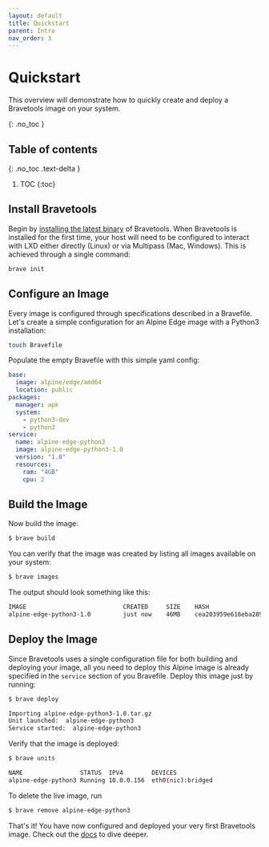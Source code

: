 ```yaml
---
layout: default
title: Quickstart
parent: Intro
nav_order: 3
---
```


# Quickstart

This overview will demonstrate how to quickly create and deploy a Bravetools image on your system.

{: .no_toc }

## Table of contents
{: .no_toc .text-delta }

1. TOC
{:toc}

## Install Bravetools

Begin by [installing the latest binary](../../installation) of Bravetools. When Bravetools is installed for the first time, your host will need to be configured to interact with LXD either directly (Linux) or via Multipass (Mac, Windows). This is achieved through a single command:

```bash
brave init
```

## Configure an Image

Every image is configured through specifications described in a Bravefile. Let's create a simple configuration for an Alpine Edge image with a Python3 installation:

```bash
touch Bravefile
```

Populate the empty Bravefile with this simple yaml config:

```yaml
base:
  image: alpine/edge/amd64
  location: public
packages:
  manager: apk
  system:
    - python3-dev
    - python3
service:
  name: alpine-edge-python3
  image: alpine-edge-python3-1.0
  version: "1.0"
  resources:
    ram: "4GB"
    cpu: 2
```

## Build the Image
Now build the image:

``` bash
$ brave build
```

You can verify that the image was created by listing all images available on your system:

```bash
$ brave images
```

The output should look something like this:

```bash
IMAGE                       	CREATED   	SIZE 	HASH                             
alpine-edge-python3-1.0     	just now  	46MB 	cea203959e616eba28926541f978372a
```

## Deploy the Image

Since Bravetools uses a single configuration file for both building and deploying your image, all you need to deploy this Alpine image is already specified in the `service` section of you Bravefile. Deploy this image just by running:

```bash
$ brave deploy

Importing alpine-edge-python3-1.0.tar.gz
Unit launched:  alpine-edge-python3
Service started:  alpine-edge-python3
```

Verify that the image is deployed:

```bash
$ brave units

NAME               	STATUS 	IPV4      	DEVICES           
alpine-edge-python3	Running	10.0.0.156	eth0(nic):bridged
```

To delete the live image, run

```bash
$ brave remove alpine-edge-python3
```

That's it! You have now configured and deployed your very first Bravetools image. Check out the [docs](../../docs) to dive deeper.